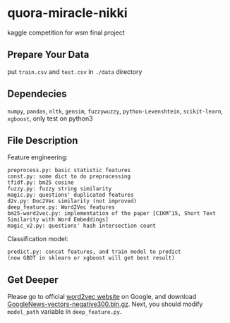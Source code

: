 # quora-miracle-nikki
kaggle competition for wsm final project

## Prepare Your Data
put `train.csv` and `test.csv` in `./data` directory

## Dependecies
`numpy`, `pandas`, `nltk`, `gensim`, `fuzzywuzzy`, `python-Levenshtein`, `scikit-learn`, `xgboost`, only test on python3

## File Description
Feature engineering:
```
preprocess.py: basic statistic features
const.py: some dict to do preprocessing
tfidf.py: bm25 cosine
fuzzy.py: fuzzy string similarity
magic.py: questions' duplicated features
d2v.py: Doc2Vec similarity (not improved)
deep_feature.py: Word2Vec features
bm25-word2vec.py: implementation of the paper [CIKM’15, Short Text Similarity with Word Embeddings]
magic_v2.py: questions' hash intersection count
```
Classification model:
```
predict.py: concat features, and train model to predict 
(now GBDT in sklearn or xgboost will get best result)
```

## Get Deeper
Please go to official [word2vec website](https://code.google.com/archive/p/word2vec/) on Google, and download [GoogleNews-vectors-negative300.bin.gz](https://drive.google.com/file/d/0B7XkCwpI5KDYNlNUTTlSS21pQmM/edit?usp=sharing). Next, you should modify `model_path` variable in `deep_feature.py`.
